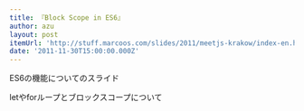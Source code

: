 ```yaml
---
title: 『Block Scope in ES6』
author: azu
layout: post
itemUrl: 'http://stuff.marcoos.com/slides/2011/meetjs-krakow/index-en.html#intro'
date: '2011-11-30T15:00:00.000Z'
---
```

ES6の機能についてのスライド

letやforループとブロックスコープについて
